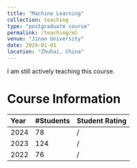 ```yaml
---
title: "Machine Learning"
collection: teaching
type: "postgraduate course"
permalink: /teaching/ml
venue: "Jinan University"
date: 2024-01-01
location: "Zhuhai, China"
---
```


I am still actively teaching this course.

Course Information
======

| Year    | #Students | Student Rating  |
|:--------|:----------|:----------------|
| 2024    | 78        | /               |
| 2023    | 124       | /               |
| 2022    | 76        | /               |
